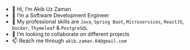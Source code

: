 - 👋 Hi, I’m Akib Uz Zaman
- 👀 I’m a Software Development Engineer
- 🌱 My professional skills are `Java`, `Spring Boot`, `Microservices`, `ReactJS`, `Docker`, `Thymeleaf` & `PostgreSQL`
- 💞️ I’m looking to collaborate on different projects
- 📫 Reach me through `akib.zaman.04@gmail.com`
